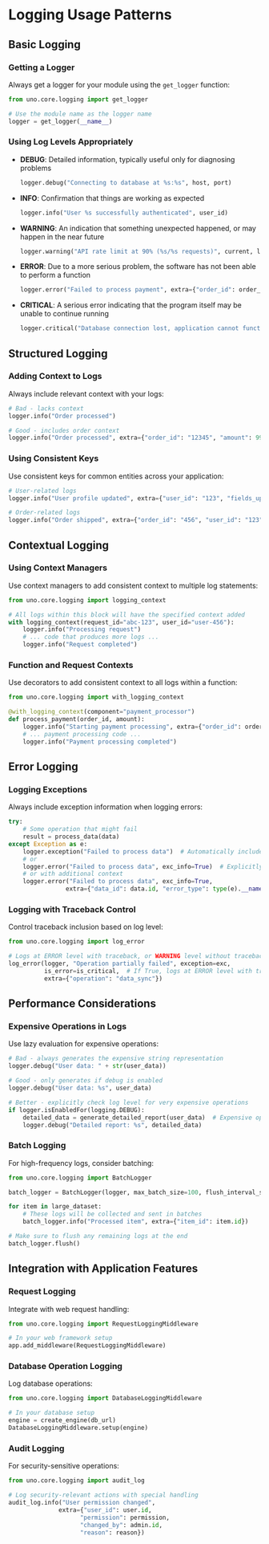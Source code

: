 # Logging Usage Patterns

## Basic Logging

### Getting a Logger
Always get a logger for your module using the `get_logger` function:

```python
from uno.core.logging import get_logger

# Use the module name as the logger name
logger = get_logger(__name__)
```

### Using Log Levels Appropriately

- **DEBUG**: Detailed information, typically useful only for diagnosing problems
  ```python
  logger.debug("Connecting to database at %s:%s", host, port)
  ```

- **INFO**: Confirmation that things are working as expected
  ```python
  logger.info("User %s successfully authenticated", user_id)
  ```

- **WARNING**: An indication that something unexpected happened, or may happen in the near future
  ```python
  logger.warning("API rate limit at 90% (%s/%s requests)", current, limit)
  ```

- **ERROR**: Due to a more serious problem, the software has not been able to perform a function
  ```python
  logger.error("Failed to process payment", extra={"order_id": order_id, "error_code": error_code})
  ```

- **CRITICAL**: A serious error indicating that the program itself may be unable to continue running
  ```python
  logger.critical("Database connection lost, application cannot function")
  ```

## Structured Logging

### Adding Context to Logs
Always include relevant context with your logs:

```python
# Bad - lacks context
logger.info("Order processed")

# Good - includes order context
logger.info("Order processed", extra={"order_id": "12345", "amount": 99.95, "currency": "USD"})
```

### Using Consistent Keys
Use consistent keys for common entities across your application:

```python
# User-related logs
logger.info("User profile updated", extra={"user_id": "123", "fields_updated": ["name", "email"]})

# Order-related logs
logger.info("Order shipped", extra={"order_id": "456", "user_id": "123", "shipping_method": "express"})
```

## Contextual Logging

### Using Context Managers
Use context managers to add consistent context to multiple log statements:

```python
from uno.core.logging import logging_context

# All logs within this block will have the specified context added
with logging_context(request_id="abc-123", user_id="user-456"):
    logger.info("Processing request")
    # ... code that produces more logs ...
    logger.info("Request completed")
```

### Function and Request Contexts
Use decorators to add consistent context to all logs within a function:

```python
from uno.core.logging import with_logging_context

@with_logging_context(component="payment_processor")
def process_payment(order_id, amount):
    logger.info("Starting payment processing", extra={"order_id": order_id, "amount": amount})
    # ... payment processing code ...
    logger.info("Payment processing completed")
```

## Error Logging

### Logging Exceptions
Always include exception information when logging errors:

```python
try:
    # Some operation that might fail
    result = process_data(data)
except Exception as e:
    logger.exception("Failed to process data")  # Automatically includes traceback
    # or
    logger.error("Failed to process data", exc_info=True)  # Explicitly include traceback
    # or with additional context
    logger.error("Failed to process data", exc_info=True, 
                extra={"data_id": data.id, "error_type": type(e).__name__})
```

### Logging with Traceback Control
Control traceback inclusion based on log level:

```python
from uno.core.logging import log_error

# Logs at ERROR level with traceback, or WARNING level without traceback
log_error(logger, "Operation partially failed", exception=exc, 
          is_error=is_critical,  # If True, logs at ERROR level with traceback
          extra={"operation": "data_sync"})
```

## Performance Considerations

### Expensive Operations in Logs
Use lazy evaluation for expensive operations:

```python
# Bad - always generates the expensive string representation
logger.debug("User data: " + str(user_data))

# Good - only generates if debug is enabled
logger.debug("User data: %s", user_data)

# Better - explicitly check log level for very expensive operations
if logger.isEnabledFor(logging.DEBUG):
    detailed_data = generate_detailed_report(user_data)  # Expensive operation
    logger.debug("Detailed report: %s", detailed_data)
```

### Batch Logging
For high-frequency logs, consider batching:

```python
from uno.core.logging import BatchLogger

batch_logger = BatchLogger(logger, max_batch_size=100, flush_interval_seconds=5)

for item in large_dataset:
    # These logs will be collected and sent in batches
    batch_logger.info("Processed item", extra={"item_id": item.id})

# Make sure to flush any remaining logs at the end
batch_logger.flush()
```

## Integration with Application Features

### Request Logging
Integrate with web request handling:

```python
from uno.core.logging import RequestLoggingMiddleware

# In your web framework setup
app.add_middleware(RequestLoggingMiddleware)
```

### Database Operation Logging
Log database operations:

```python
from uno.core.logging import DatabaseLoggingMiddleware

# In your database setup
engine = create_engine(db_url)
DatabaseLoggingMiddleware.setup(engine)
```

### Audit Logging
For security-sensitive operations:

```python
from uno.core.logging import audit_log

# Log security-relevant actions with special handling
audit_log.info("User permission changed", 
              extra={"user_id": user.id, 
                    "permission": permission,
                    "changed_by": admin.id,
                    "reason": reason})
```